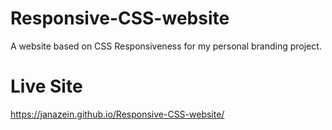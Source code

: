 # Responsive-CSS-website
A website based on CSS Responsiveness for my personal branding project.

# Live Site
https://janazein.github.io/Responsive-CSS-website/
